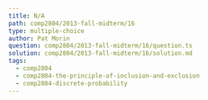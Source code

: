 ```yaml
---
title: N/A
path: comp2804/2013-fall-midterm/16
type: multiple-choice
author: Pat Morin
question: comp2804/2013-fall-midterm/16/question.ts
solution: comp2804/2013-fall-midterm/16/solution.md
tags:
  - comp2804
  - comp2804-the-principle-of-inclusion-and-exclusion
  - comp2804-discrete-probability
---
```

